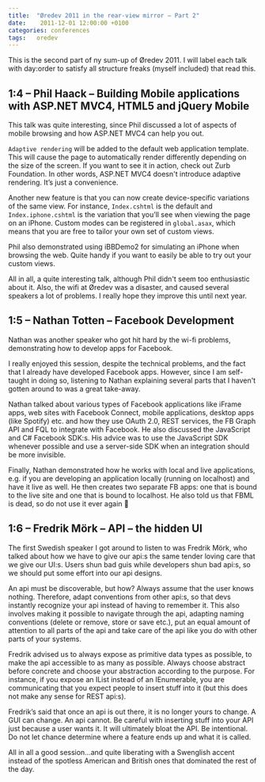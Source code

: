 ```yaml
---
title:  "Øredev 2011 in the rear-view mirror – Part 2"
date:    2011-12-01 12:00:00 +0100
categories: conferences
tags: 	oredev
---
```



This is the second part of ny sum-up of Øredev 2011. I will label each talk with
day:order to satisfy all structure freaks (myself included) that read this.


## 1:4 – Phil Haack – Building Mobile applications with ASP.NET MVC4, HTML5 and jQuery Mobile

This talk was quite interesting, since Phil discussed a lot of aspects of mobile
browsing and how ASP.NET MVC4 can help you out.

`Adaptive rendering` will be added to the default web application template. This
will cause the page to automatically render differently depending on the size of
the screen. If you want to see it in action, check out Zurb Foundation. In other
words, ASP.NET MVC4 doesn't introduce adaptive rendering. It’s just a convenience.

Another new feature is that you can now create device-specific variations of the
same view. For instance, `Index.cshtml` is the default and `Index.iphone.cshtml`
is the variation that you’ll see when viewing the page on an iPhone. Custom modes
can be registered in `global.asax`, which means that you are free to tailor your
own set of custom views.

Phil also demonstrated using iBBDemo2 for simulating an iPhone when browsing the
web. Quite handy if you want to easily be able to try out your custom views.

All in all, a quite interesting talk, although Phil didn't seem too enthusiastic
about it. Also, the wifi at Øredev was a disaster, and caused several speakers a
lot of problems. I really hope they improve this until next year.



## 1:5 – Nathan Totten – Facebook Development

Nathan was another speaker who got hit hard by the wi-fi problems, demonstrating
how to develop apps for Facebook.

I really enjoyed this session, despite the technical problems, and the fact that
I already have developed Facebook apps. However, since I am self-taught in doing
so, listening to Nathan explaining several parts that I haven't gotten around to
was a great take-away.

Nathan talked about various types of Facebook applications like iFrame apps, web
sites with Facebook Connect, mobile applications, desktop apps (like Spotify) etc.
and how they use OAuth 2.0, REST services, the FB Graph API and FQL to integrate
with Facebook. He also discussed the JavaScript and C# Facebook SDK:s. His advice
was to use the JavaScript SDK whenever possible and use a server-side SDK when an
integration should be more invisible.

Finally, Nathan demonstrated how he works with local and live applications, e.g.
if you are developing an application locally (running on localhost) and have it
live as well. He then creates two separate FB apps: one that is bound to the live
site and one that is bound to localhost. He also told us that FBML is dead, so do
not use it ever again 🙂



## 1:6 – Fredrik Mörk – API – the hidden UI

The first Swedish speaker I got around to listen to was Fredrik Mörk, who talked
about how we have to give our api:s the same tender loving care that we give our
UI:s. Users shun bad guis while developers shun bad api:s, so we should put some
effort into our api designs.

An api must be discoverable, but how? Always assume that the user knows nothing.
Therefore, adapt conventions from other api:s, so that devs instantly recognize
your api instead of having to remember it. This also involves making it possible
to navigate through the api, adapting naming conventions (delete or remove, store
or save etc.), put an equal amount of attention to all parts of the api and take
care of the api like you do with other parts of your systems.

Fredrik advised us to always expose as primitive data types as possible, to make 
the api accessible to as many as possible. Always choose abstract before concrete
and choose your abstraction according to the purpose. For instance, if you expose
an IList instead of an IEnumerable, you are communicating that you expect people
to insert stuff into it (but this does not make any sense for REST api:s).

Fredrik’s said that once an api is out there, it is no longer yours to change. A
GUI can change. An api cannot. Be careful with inserting stuff into your API just
because a user wants it. It will ultimately bloat the API. Be intentional. Do not
let chance determine where a feature ends up and what it is called.

All in all a good session...and quite liberating with a Swenglish accent instead
of the spotless American and British ones that dominated the rest of the day.


